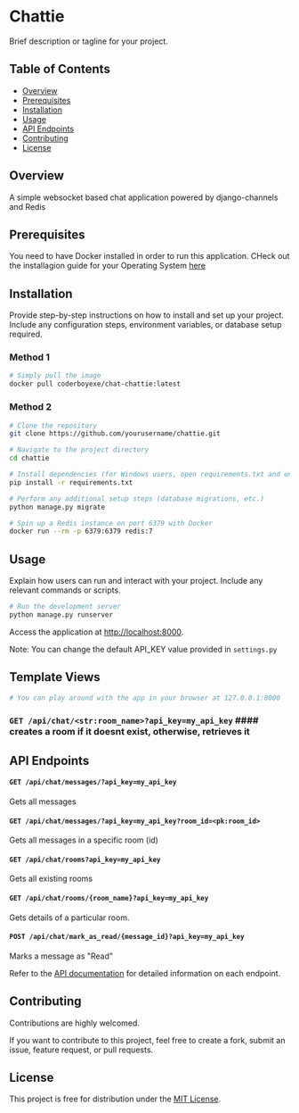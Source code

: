 # Chattie

Brief description or tagline for your project.

## Table of Contents
- [Overview](#overview)
- [Prerequisites](#prerequisites)
- [Installation](#installation)
- [Usage](#usage)
- [API Endpoints](#api-endpoints)
- [Contributing](#contributing)
- [License](#license)

## Overview

A simple websocket based chat application powered by django-channels and Redis

## Prerequisites

You need to have Docker installed in order to run this application. CHeck out the installagion guide for your Operating System [here](https://www.docker.com/get-started/)

## Installation

Provide step-by-step instructions on how to install and set up your project. Include any configuration steps, environment variables, or database setup required.

### Method 1
```bash
# Simply pull the image 
docker pull coderboyexe/chat-chattie:latest
```

### Method 2
```bash
# Clone the repository
git clone https://github.com/yourusername/chattie.git

# Navigate to the project directory
cd chattie

# Install dependencies (for Windows users, open requirements.txt and uncomment this line: # ```twisted-iocpsupport==1.0.4```)
pip install -r requirements.txt

# Perform any additional setup steps (database migrations, etc.)
python manage.py migrate

# Spin up a Redis instance on port 6379 with Docker
docker run --rm -p 6379:6379 redis:7
```

## Usage

Explain how users can run and interact with your project. Include any relevant commands or scripts.

```bash
# Run the development server
python manage.py runserver
```

Access the application at [http://localhost:8000](http://localhost:8000).

Note: You can change the default API_KEY value provided in `settings.py`

## Template Views
```bash
# You can play around with the app in your browser at 127.0.0.1:8000
```
### `GET /api/chat/<str:room_name>?api_key=my_api_key` #### creates a room if it doesnt exist, otherwise, retrieves it


## API Endpoints

#### `GET /api/chat/messages/?api_key=my_api_key`

Gets all messages

#### `GET /api/chat/messages/?api_key=my_api_key?room_id=<pk:room_id>`

Gets all messages in a specific room (id)

#### `GET /api/chat/rooms?api_key=my_api_key`

Gets all existing rooms

#### `GET /api/chat/rooms/{room_name}?api_key=my_api_key`

Gets details of a particular room.

#### `POST /api/chat/mark_as_read/{message_id}?api_key=my_api_key`

Marks a message as "Read"

Refer to the [API documentation](#) for detailed information on each endpoint.

## Contributing

Contributions are highly welcomed.

If you want to contribute to this project, feel free to create a fork, submit an issue, feature request, or pull requests.

## License

This project is free for distribution under the [MIT License](LICENSE).
